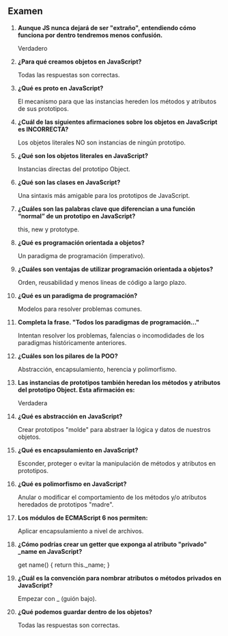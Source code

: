 ## Examen

1. **Aunque JS nunca dejará de ser "extraño", entendiendo cómo funciona por dentro tendremos menos confusión.**
    
    Verdadero
    
2. **¿Para qué creamos objetos en JavaScript?**
    
    Todas las respuestas son correctas.
    
3. **¿Qué es __proto__ en JavaScript?**
    
    El mecanismo para que las instancias hereden los métodos y atributos de sus prototipos.
    
4. **¿Cuál de las siguientes afirmaciones sobre los objetos en JavaScript es INCORRECTA?**
    
    Los objetos literales NO son instancias de ningún prototipo.
    
5. **¿Qué son los objetos literales en JavaScript?**
    
    Instancias directas del prototipo Object.
    
6. **¿Qué son las clases en JavaScript?**
    
    Una sintaxis más amigable para los prototipos de JavaScript.
    
7. **¿Cuáles son las palabras clave que diferencian a una función “normal” de un prototipo en JavaScript?**
    
    this, new y prototype.
    
8. **¿Qué es programación orientada a objetos?**
    
    Un paradigma de programación (imperativo).
    
9. **¿Cuáles son ventajas de utilizar programación orientada a objetos?**
    
    Orden, reusabilidad y menos líneas de código a largo plazo.
    
10. **¿Qué es un paradigma de programación?**
    
    Modelos para resolver problemas comunes.
    
11. **Completa la frase. "Todos los paradigmas de programación..."**
    
    Intentan resolver los problemas, falencias o incomodidades de los paradigmas históricamente anteriores.
    
12. **¿Cuáles son los pilares de la POO?**
    
    Abstracción, encapsulamiento, herencia y polimorfismo.
    
13. **Las instancias de prototipos también heredan los métodos y atributos del prototipo Object. Esta afirmación es:**
    
    Verdadera
    
14. **¿Qué es abstracción en JavaScript?**
    
    Crear prototipos "molde" para abstraer la lógica y datos de nuestros objetos.
    
15. **¿Qué es encapsulamiento en JavaScript?**
    
    Esconder, proteger o evitar la manipulación de métodos y atributos en prototipos.
    
16. **¿Qué es polimorfismo en JavaScript?**
    
    Anular o modificar el comportamiento de los métodos y/o atributos heredados de prototipos "madre".
    
17. **Los módulos de ECMAScript 6 nos permiten:**
    
    Aplicar encapsulamiento a nivel de archivos.
    
18. **¿Cómo podrías crear un getter que exponga al atributo "privado" _name en JavaScript?**
    
    get name() { return this._name; }
    
19. **¿Cuál es la convención para nombrar atributos o métodos privados en JavaScript?**
    
    Empezar con _ (guión bajo).
    
20. **¿Qué podemos guardar dentro de los objetos?**
    
    Todas las respuestas son correctas.